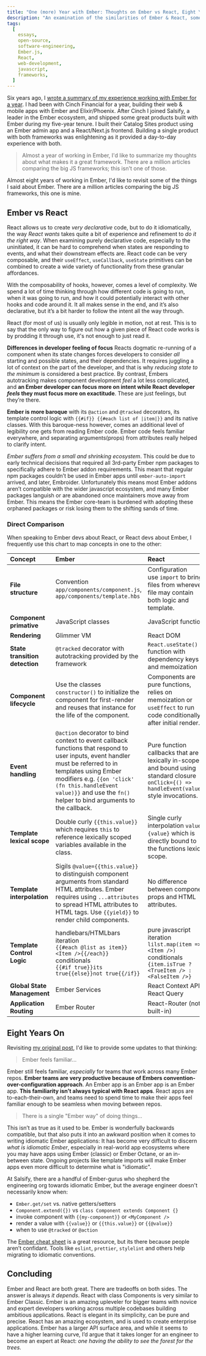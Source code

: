 ```yaml
---
title: "One (more) Year with Ember: Thoughts on Ember vs React, Eight Years Later"
description: "An examination of the similarities of Ember & React, some thoughts, and a conclusion."
tags:
  [
    essays,
    open-source,
    software-engineering,
    Ember.js,
    React,
    web-development,
    javascript,
    frameworks,
  ]
---
```


Six years ago, I [wrote a summary of my experience working with Ember for a year](https://0xadada.pub/2017/10/09/one-year-with-ember/).
I had been with Cinch Financial for a year, building their web & mobile apps with
Ember and Elixir/Phoenix. After Cinch I joined Salsify, a leader in the Ember
ecosystem, and shipped some great products built with Ember during my
five-year tenure. I built their Catalog Sites product using an Ember admin app
and a React/Next.js frontend. Building a single product with both frameworks was
enlightening as it provided a day-to-day experience with both.

> Almost a year of working in Ember, I'd like to summarize my thoughts about what
> makes it a great framework. There are a million articles comparing the big JS
> frameworks; this isn't one of those.

Almost eight years of working in Ember, I'd like to revisit some of the things
I said about Ember. There are a million articles comparing the big JS
frameworks, this one is mine.

## Ember vs React

React allows us to create _very declarative_ code, but to do it idiomatically,
the way _React wants_ takes quite a bit of experience and refinement to
_do it the right way_.
When examining purely declarative code, especially to the uninitiated, it can
be hard to comprehend when states are responding to events, and what their
downstream effects are. React code can be very composable, and their `useEffect`,
`useCallback`, `useState` primitives can be combined to create a wide variety
of functionality from these granular affordances.

With the composability of hooks, however, comes a level of complexity. We spend
a lot of time thinking through how different code is going to run, when it was
going to run, and how it could potentially interact with other hooks and code
around it. It all makes sense in the end, and it’s also declarative, but it’s
a bit harder to follow the intent all the way through.

React (for most of us) is usually only legible in motion, not at rest. This is
to say that the only way to figure out how a given piece of React code works is
by prodding it through use, it's not enough to just read it.

**Differences in developer feeling of focus** Reacts dogmatic re-running of a
component when its state changes forces developers to consider _all_ starting
and possible states, and their dependencies. It requires juggling a lot of
context on the part of the developer, and that is why _reducing state to the
minimum_ is considered a best practice.
By contrast, Embers autotracking makes component development _feel_ a lot
less complicated, and **an Ember developer can focus more on intent while React
developer _feels_ they must focus more on exactitude**.
These are just feelings, but they’re there.

**Ember is more baroque** with its `@action` and `@tracked` decorators,
its template control logic with `{{#if}} {{#each list of |item|}}` and
its native classes. With this baroque-ness however, comes an additional level
of legibility one gets from reading Ember code. Ember code feels familiar
everywhere, and separating arguments(props) from attributes really helped to
clarify intent.

_Ember suffers from a small and shrinking ecosystem_. This could be due to
early technical decisions that required all 3rd-party Ember npm packages
to specifically adhere to Ember addon requirements. This meant that regular
npm packages couldn’t be used in Ember apps until `ember-auto-import` arrived,
and later, Embroider. Unfortunately this means most Ember addons aren’t
compatible with the wider javascript ecosystem, and many Ember packages
languish or are abandoned once maintainers move away from Ember. This means
the Ember core-team is burdened with adopting these orphaned packages or risk
losing them to the shifting sands of time.

### Direct Comparison

When speaking to Ember devs about React, or React devs about Ember, I frequently
use this chart to map concepts in one to the other:

| **Concept** | **Ember** | **React** |
|:--|:--|:--|
| **File structure** | Convention<br />`app/components/component.js`, `app/components/template.hbs` | Configuration<br />use `import` to bring files from wherever, file may contain both logic and template. |
| **Component primative** | JavaScript classes | JavaScript functions |
| **Rendering** | Glimmer VM | React DOM |
| **State transition detection** | `@tracked` decorator with autotracking provided by the framework | `React.useState()` function with dependency keys and memoization |
| **Component lifecycle** | Use the classes `constructor()` to initialize the component for first-render and reuses that instance for the life of the component. | Components are pure functions, relies on memoization or `useEffect` to run code conditionally after initial render. |
| **Event handling** | `@action` decorator to bind context to event callback functions that respond to user inputs, event handler must be referred to in templates using Ember modifiers e.g. `{{on 'click' (fn this.handleEvent value)}}` and use the `fn()` helper to bind arguments to the callback. | Pure function callbacks that are lexically in-scope and bound using standard closure `onClick={() => handleEvent(value)}` style invocations. |
| **Template lexical scope** | Double curly `{{this.value}}` which requires `this` to reference lexically scoped variables available in the class. | Single curly interpolation `value={value}` which is directly bound to the functions lexical scope. |
| **Template interpolation** | Sigils `@value={{this.value}}` to distinguish component arguments from standard HTML attributes. Ember requires using `...attributes` to spread HTML attributes to HTML tags. Use `{{yield}}` to render child components. | No difference between component props and HTML attributes. | React spreads __all__ props down to HTML children. Use `{children}` to render child components. |
| **Template Control Logic** | handlebars/HTMLbars<br />iteration<br />`{{#each @list as item}}<Item />{{/each}}`<br />conditionals<br />`{{#if true}}its true{{else}}not true{{/if}}` | pure javascript<br />iteration<br />`lilst.map(item => <Item />)`<br />conditionals<br />`{item.isTrue ? <TrueItem /> : <FalseItem />}` |
| **Global State Management** | Ember Services | React Context API, React Query |
| **Application Routing** | Ember Router | React-Router (not built-in) |

## Eight Years On

Revisiting [my original post](https://0xadada.pub/2017/10/09/one-year-with-ember/),
I'd like to provide some updates to that thinking:

> Ember feels familiar…

Ember still feels familiar, _especially_ for teams that work across many Ember
repos. **Ember teams are very productive because of Embers
convention-over-configuration approach**.
An Ember app is an Ember app is an Ember app. **This familiarity isn’t always
typical with React apps**. React apps are to-each-their-own, and teams need to
spend time to make their apps feel familiar enough to be seamless when moving
between repos.

> There is a single "Ember way" of doing things…

This isn’t as true as it used to be. Ember is wonderfully backwards compatible,
but that also puts it into an awkward position when it comes to writing
idiomatic Ember applications: It has become very difficult to discern
_what is idiomatic Ember_, especially in real-world app ecosystems where you
may have apps using Ember (classic) or Ember Octane, or an in-between state.
Ongoing projects like template imports will make Ember apps even more difficult
to determine what is "idiomatic".

At Salsify, there are a handful of Ember-gurus who shepherd the engineering org
towards idiomatic Ember, but the average engineer doesn't necessarily know when:

- `Ember.get/set` vs. native getters/setters
- `Component.extend({})` vs `class Component extends Component {}`
- invoke component with `{{my-component}}` or `<MyComponent />`
- render a value with `{{value}}` or `{{this.value}}` or `{{@value}}`
- when to use `@tracked` or `@action`

The [Ember cheat sheet](https://ember-learn.github.io/ember-octane-vs-classic-cheat-sheet/)
is a great resource, but its there because people aren’t confidant. Tools like
`eslint`, `prettier`, `stylelint` and others help migrating to idiomatic
conventions.

## Concluding

Ember and React are both great. There are tradeoffs on both sides. The answer
is always _it depends_. React with class Components is very similar to Ember
Classic. Ember is an amazing upleveler for bigger teams with
novice and expert developers working across multiple codebases building
ambitious applications. React is elegant in its simplicity, can be pure and
precise. React has an amazing ecosystem, and is used to create enterprise
applications. Ember has a larger API surface area, and while it seems to
have a higher learning curve, I’d argue that it takes longer for an engineer
to become an expert at React: _one having the ability to see the forest
for the trees._
